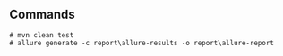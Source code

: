 ## Commands

    # mvn clean test
    # allure generate -c report\allure-results -o report\allure-report